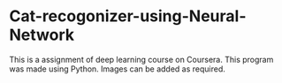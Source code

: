 # Cat-recogonizer-using-Neural-Network
This is a assignment of deep learning course on Coursera.
This program was made using Python. 
Images can be added as required.
